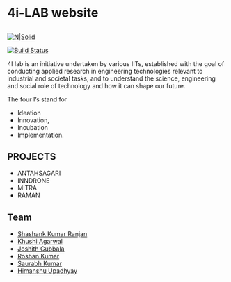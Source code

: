 # 4i-LAB website
##

[![N|Solid](https://www.iitg.ac.in/stud/gymkhana/technical/assets/img/resources/4iLogo.png)](https://nodesource.com/products/nsolid)

[![Build Status](https://travis-ci.org/joemccann/dillinger.svg?branch=master)](https://travis-ci.org/joemccann/dillinger)

4I lab is an initiative undertaken by various IITs, established with the goal of conducting applied research in engineering technologies relevant to industrial and societal tasks, and to understand the science, engineering and social role of technology and how it can shape our future. 

The four I’s stand for 
- Ideation
- Innovation, 
- Incubation
- Implementation.

## PROJECTS

- ANTAHSAGARI
- INNDRONE
- MITRA
- RAMAN


## Team

- [Shashank Kumar Ranjan](https://www.linkedin.com/in/shashank-ranjan-b341691bb/) 
- [Khushi Agarwal](https://www.linkedin.com/in/khushi-agarwal-386252214/)
- [Joshith Gubbala](https://www.linkedin.com/in/joshith-murthy-58159a201/)
- [Roshan Kumar](https://www.linkedin.com/in/roshan-kumar-01/)
- [Saurabh Kumar](https://www.linkedin.com/in/saurabh-kumar-72a0ab206/)
- [Himanshu Upadhyay]()
